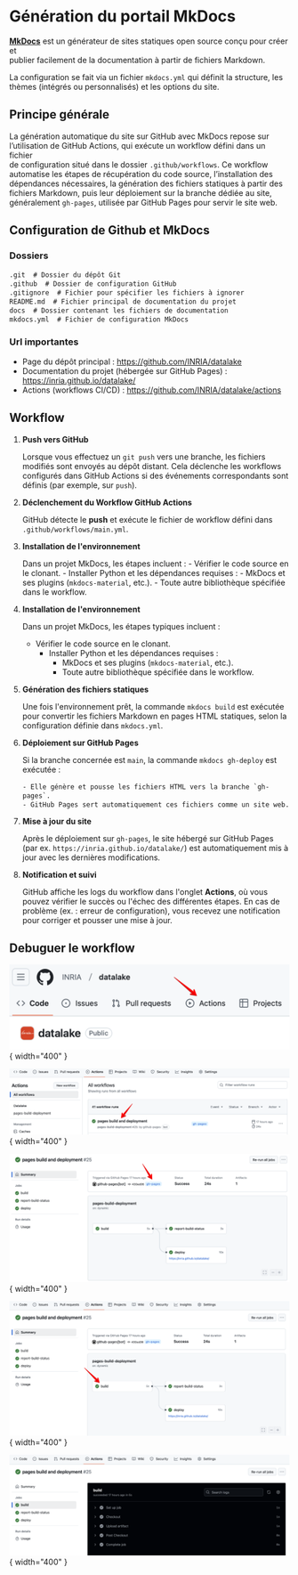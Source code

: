 # Génération du portail MkDocs

**[MkDocs](https://www.mkdocs.org)** est un générateur de sites statiques open source conçu pour créer et  
publier facilement de la documentation à partir de fichiers Markdown. 

La configuration se fait via un fichier `mkdocs.yml` qui définit la structure, les  
thèmes (intégrés ou personnalisés) et les options du site.

## Principe générale

La génération automatique du site sur GitHub avec MkDocs repose sur  
l’utilisation de GitHub Actions, qui exécute un workflow défini dans un fichier  
de configuration situé dans le dossier `.github/workflows`. Ce workflow  
automatise les étapes de récupération du code source, l’installation des  
dépendances nécessaires, la génération des fichiers statiques à partir des  
fichiers Markdown, puis leur déploiement sur la branche dédiée au site,  
généralement `gh-pages`, utilisée par GitHub Pages pour servir le site web.

## Configuration de Github et MkDocs

### Dossiers


```
.git  # Dossier du dépôt Git
.github  # Dossier de configuration GitHub
.gitignore  # Fichier pour spécifier les fichiers à ignorer
README.md  # Fichier principal de documentation du projet
docs  # Dossier contenant les fichiers de documentation
mkdocs.yml  # Fichier de configuration MkDocs
```

### Url importantes

- Page du dépôt principal : https://github.com/INRIA/datalake
- Documentation du projet (hébergée sur GitHub Pages) : https://inria.github.io/datalake/
- Actions (workflows CI/CD) : https://github.com/INRIA/datalake/actions

## Workflow

1. **Push vers GitHub**

    Lorsque vous effectuez un `git push` vers une branche, les fichiers 
modifiés sont envoyés au dépôt distant. Cela déclenche les workflows 
configurés dans GitHub Actions si des événements correspondants sont 
définis (par exemple, sur `push`).

2. **Déclenchement du Workflow GitHub Actions**

    GitHub détecte le **push** et exécute le fichier de workflow 
défini dans `.github/workflows/main.yml`.   

3. **Installation de l'environnement**

    Dans un projet MkDocs, les étapes  incluent :
        - Vérifier le code source en le clonant.
           - Installer Python et les dépendances requises :
           - MkDocs et ses plugins (`mkdocs-material`, etc.).
        - Toute autre bibliothèque spécifiée dans le workflow.

3. **Installation de l'environnement**

    Dans un projet MkDocs, les étapes typiques incluent :

    - Vérifier le code source en le clonant.
      - Installer Python et les dépendances requises :
           - MkDocs et ses plugins (`mkdocs-material`, etc.).
           - Toute autre bibliothèque spécifiée dans le workflow.

4. **Génération des fichiers statiques** 

    Une fois l'environnement prêt, la commande `mkdocs build` est 
exécutée pour convertir les fichiers Markdown en pages HTML statiques, selon la configuration définie dans `mkdocs.yml`.

5. **Déploiement sur GitHub Pages**

    Si la branche concernée est `main`, la commande `mkdocs gh-deploy` est exécutée :

       - Elle génère et pousse les fichiers HTML vers la branche `gh-pages`.
       - GitHub Pages sert automatiquement ces fichiers comme un site web.

6. **Mise à jour du site**
    
    Après le déploiement sur `gh-pages`, le site hébergé sur GitHub Pages 
(par ex. `https://inria.github.io/datalake/`) est automatiquement mis à jour avec les dernières modifications.

7. **Notification et suivi**

    GitHub affiche les logs du workflow dans l'onglet **Actions**, où vous pouvez
vérifier le succès ou l'échec des différentes étapes. En cas de problème 
(ex. : erreur de configuration), vous recevez une notification pour corriger et pousser une mise à jour.

## Debuguer le workflow

![Action button](Images/2024-12-13_11-28-35.png){ width="400" }

![build](Images/2024-12-13_11-37-06.png){ width="400" }

![gh-pages](Images/2024-12-13_11-37-31.png){ width="400" }

![see build details](Images/2024-12-13_11-38-08.png){ width="400" }

![build details](Images/2024-12-13_11-38-30.png){ width="400" }